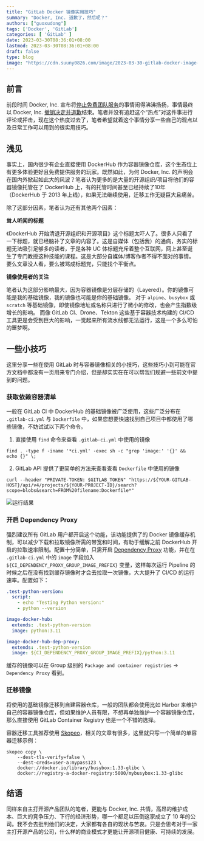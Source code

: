 ```yaml
---
title: "GitLab Docker 镜像实用技巧"
summary: "Docker, Inc. 道歉了，然后呢？"
authors: ["guoxudong"]
tags: ['Docker', 'GitLab']
categories: [ 'GitLab' ]
date: 2023-03-30T08:36:01+08:00
lastmod: 2023-03-30T08:36:01+08:00
draft: false
type: blog
image: "https://cdn.suuny0826.com/image/2023-03-30-gitlab-docker-image-tips.png"
---
```

## 前言

前段时间 Docker, Inc. 宣布将[停止免费团队服务](https://www.infoworld.com/article/3690890/docker-sunsets-free-team-subscriptions-roiling-open-source-projects.html)的事情闹得沸沸扬扬，事情最终以 Docker, Inc. [撤销决定并道歉](https://www.docker.com/blog/we-apologize-we-did-a-terrible-job-announcing-the-end-of-docker-free-teams/)结束。笔者并没有追赶这个“热点”对这件事进行评论或抨击，现在这个热度过去了，笔者希望就着这个事情分享一些自己的观点以及日常工作可以用到的很实用技巧。

## 浅见

事实上，国内很少有企业直接使用 DockerHub 作为容器镜像仓库，这个生态位上有更多体验更好且免费提供服务的玩家。既然如此，为何 Docker, Inc. 的声明会在国内外掀起如此大的风波？笔者认为更多的是大量的开源组织/项目将他们的容器镜像托管在了 DockerHub 上，有的托管时间甚至已经持续了10年（DockerHub 于 2013 年上线），如果无法继续使用，迁移工作无疑巨大且痛苦。

除了这部分因素，笔者认为还有其他两个因素：

**耸人听闻的标题**

《DockerHub 开始清退开源组织和开源项目》这个标题太吓人了。很多人只看了一下标题，就已经脑补了文章的内容了。这是自媒体（包括我）的通病，务实的标题无法吸引足够多的读者，于是各种 UC 体标题充斥着整个互联网，网上甚至诞生了专门教授这种技能的课程。这是大部分自媒体/博客作者不得不面对的事情。要么文章没人看，要么被骂成标题党，只能找个平衡点。

**镜像使用者的关注**

笔者认为这部分影响最大，因为容器镜像是分层存储的（Layered）。你的镜像可能是我的基础镜像，我的镜像也可能是你的基础镜像。 对于 `alpine`、`busybox` 或 `scratch` 等基础镜像，即使镜像地址或名称只进行了微小的修改，也会产生指数级增长的影响。 而像 GitLab CI、Drone、Tekton 这些基于容器技术构建的 CI/CD 工具更是会受到巨大的影响，一觉起来所有流水线都无法运行，这是一个多么可怕的噩梦啊。

## 一些小技巧

这里分享一些在使用 GitLab 时与容器镜像相关的小技巧，这些技巧小到可能在官方文档中都没有一页用来专门介绍，但是却实实在在可以帮我们规避一些前文中提到的问题。

### 获取依赖容器清单

一般在 GitLab CI 中 DockerHub 的基础镜像被广泛使用，这些广泛分布在 `.gitlab-ci.yml` 与 `Dockerfile` 中，如果您想要快速找到自己项目中都使用了哪些镜像，不妨试试以下两个命令。

1. 直接使用 `find` 命令来查看 `.gitlab-ci.yml` 中使用的镜像

```shell
find . -type f -iname '*ci.yml' -exec sh -c "grep 'image:' '{}' && echo {}" \;
```

2. GitLab API 提供了更简单的方法来查看查看 `Dockerfile` 中使用的镜像

```shell
curl --header "PRIVATE-TOKEN: $GITLAB_TOKEN" "https://${YOUR-GITLAB-HOST}/api/v4/projects/${YOUR-PROJECT-ID}/search?scope=blobs&search=FROM%20filename:Dockerfile*"
```

![运行结果](https://cdn.suuny0826.com/image/2023-03-30-20230330142936.png)

### 开启 Dependency Proxy

强烈建议所有 GitLab 用户都开启这个功能，该功能提供了的 Docker 镜像缓存机制，可以减少下载和拉取镜像所需的带宽和时间，有助于缓解之前 DockerHub 开启的拉取速率限制。配置十分简单，只需开启  [Dependency Proxy](https://docs.gitlab.cn/jh/user/packages/dependency_proxy) 功能，并在在 `.gitlab-ci.yml` 中的 `image` 字段加入 `${CI_DEPENDENCY_PROXY_GROUP_IMAGE_PREFIX}` 变量，这样每次运行 Pipeline 的时候之后在没有找到缓存镜像时才会去拉取一次镜像，大大提升了 CI/CD 的运行速率。配置如下：

```yaml
.test-python-version:
  script:
    - echo "Testing Python version:"
    - python --version

image-docker-hub:
  extends: .test-python-version
  image: python:3.11

image-docker-hub-dep-proxy:
  extends: .test-python-version
  image: ${CI_DEPENDENCY_PROXY_GROUP_IMAGE_PREFIX}/python:3.11
```

缓存的镜像可以在 Group 级别的 `Package and container registries` -> `Dependency Proxy` 看到。

### 迁移镜像

将使用的基础镜像迁移到自建容器仓库，一般的团队都会使用比如 Harbor 来维护自己的容器镜像仓库，但如果维护人员有限，不想再单独维护一个容器镜像仓库，那么直接使用 GitLab Container Registry 也是一个不错的选择。

容器迁移工具推荐使用 [Skopeo](https://github.com/containers/skopeo)，相关的文章有很多，这里就只写一个简单的单容器迁移示例：

```shell
skopeo copy \
    --dest-tls-verify=false \
    --dest-creds=user-a:mypass123 \
    docker://docker.io/library/busybox:1.33-glibc \
    docker://registry-a-docker-registry:5000/mybusybox:1.33-glibc
```

## 结语

同样来自主打开源产品团队的笔者，更能与 Docker, Inc. 共情，高昂的维护成本、巨大的竞争压力、下行的经济形势，哪一个都足以压倒这家成立了 10 年的公司。我不会去批判他们的决定，大家都有各自的现状与苦衷。只是会思考对于一家主打开源产品的公司，什么样的商业模式才更能让开源项目健康、可持续的发展。
